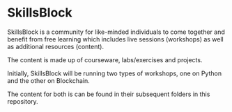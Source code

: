 # SkillsBlock

SkillsBlock is a community for like-minded individuals to come together and benefit from free learning which includes live sessions (workshops) as well as additional resources (content). 

The content is made up of courseware, labs/exercises and projects.

Initially, SkillsBlock will be running two types of workshops, one on Python and the other on Blockchain. 

The content for both is can be found in their subsequent folders in this repository.
